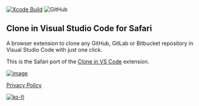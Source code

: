 [![Xcode Build](https://github.com/infinitepower18/CloneInVSCode-Safari/actions/workflows/xcode.yml/badge.svg)](https://github.com/infinitepower18/CloneInVSCode-Safari/actions/workflows/xcode.yml)
![GitHub](https://img.shields.io/github/license/infinitepower18/CloneInVSCode)
## Clone in Visual Studio Code for Safari

A browser extension to clone any GitHub, GitLab or Bitbucket repository in Visual Studio Code with just one click.

This is the Safari port of the [Clone in VS Code](https://github.com/infinitepower18/CloneInVSCode) extension.

[![image](https://github.com/infinitepower18/CloneInVSCode/raw/main/badges/MacAppStore.svg)](https://apps.apple.com/us/app/clone-in-vs-code/id1640113540)

[Privacy Policy](https://ahnafmahmud.com/apps/CloneInVSCode/PrivacyPolicy.html)

[![ko-fi](https://ko-fi.com/img/githubbutton_sm.svg)](https://ko-fi.com/F1F1K06VY)
